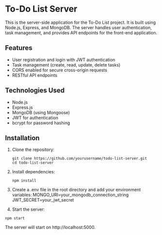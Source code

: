 # To-Do List Server

This is the server-side application for the To-Do List project. It is built using Node.js, Express, and MongoDB. The server handles user authentication, task management, and provides API endpoints for the front-end application.

## Features

- User registration and login with JWT authentication
- Task management (create, read, update, delete tasks)
- CORS enabled for secure cross-origin requests
- RESTful API endpoints

## Technologies Used

- Node.js
- Express.js
- MongoDB (using Mongoose)
- JWT for authentication
- bcrypt for password hashing

## Installation

1. Clone the repository:
   ```
   git clone https://github.com/yourusername/todo-list-server.git
   cd todo-list-server
   ```

2. Install dependencies:
    ```
    npm install
    ```

3. Create a .env file in the root directory and add your environment variables:
    MONGO_URI=your_mongodb_connection_string
    JWT_SECRET=your_jwt_secret

4. Start the server:
```
npm start
```

The server will start on http://localhost:5000.